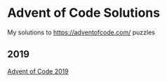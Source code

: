 # Advent of Code Solutions

My solutions to https://adventofcode.com/ puzzles

## 2019

[Advent of Code 2019](https://adventofcode.com)

